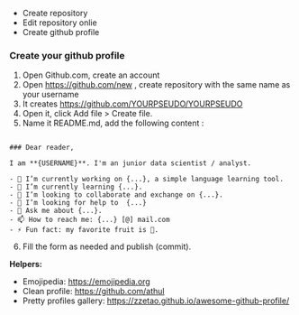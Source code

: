 * Create repository
* Edit repository onlie
* Create github profile

### Create your github profile

1. Open Github.com, create an account
2. Open https://github.com/new , create repository with the same name as your username
3. It creates https://github.com/YOURPSEUDO/YOURPSEUDO
4. Open it, click Add file > Create file.
5. Name it README.md, add the following content :
```

### Dear reader,

I am **{USERNAME}**. I'm an junior data scientist / analyst.

- 🔭 I’m currently working on {...}, a simple language learning tool.
- 🌱 I’m currently learning {...}.
- 👯 I’m looking to collaborate and exchange on {...}.
- 🤔 I’m looking for help to  {...}
- 💬 Ask me about {...}.
- 📫 How to reach me: {...} [@] mail.com
- ⚡ Fun fact: my favorite fruit is 🥭.
```
6. Fill the form as needed and publish (commit).

**Helpers:**

- Emojipedia: https://emojipedia.org
- Clean profile: https://github.com/athul
- Pretty profiles gallery: https://zzetao.github.io/awesome-github-profile/
